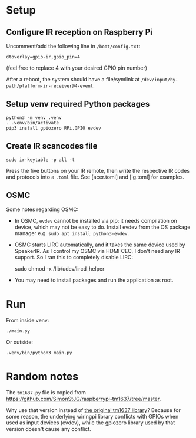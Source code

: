 # Setup

## Configure IR reception on Raspberry Pi

Uncomment/add the following line in `/boot/config.txt`:

    dtoverlay=gpio-ir,gpio_pin=4

(feel free to replace 4 with your desired GPIO pin number)

After a reboot, the system should have a file/symlink at `/dev/input/by-path/platform-ir-receiver@4-event`.

## Setup venv required Python packages

    python3 -m venv .venv
    . .venv/bin/activate
    pip3 install gpiozero RPi.GPIO evdev

## Create IR scancodes file

    sudo ir-keytable -p all -t

Press the five buttons on your IR remote, then write the respective IR codes and protocols into a `.toml` file. See [acer.toml] and [lg.toml] for examples.

## OSMC

Some notes regarding OSMC:

* In OSMC, `evdev` cannot be installed via pip: it needs compilation on device, which may not be easy to do. Install evdev from the OS package manager e.g. `sudo apt install python3-evdev`.

* OSMC starts LIRC automatically, and it takes the same device used by SpeakerIR. As I control my OSMC via HDMI CEC, I don't need any IR support. So I ran this to completely disable LIRC:

    sudo chmod -x /lib/udev/lircd_helper

* You may need to install packages and run the application as root.

# Run

From inside venv:

    ./main.py

Or outside:

    .venv/bin/python3 main.py

# Random notes

The `tm1637.py` file is copied from https://github.com/SimonStJG/raspberrypi-tm1637/tree/master.

Why use that version instead of [the original tm1637 library](https://pypi.org/project/raspberrypi-tm1637/)? Because for some reason, the underlying wiringpi library conflicts with GPIOs when used as input devices (evdev), while the gpiozero library used by that version doesn't cause any conflict.

